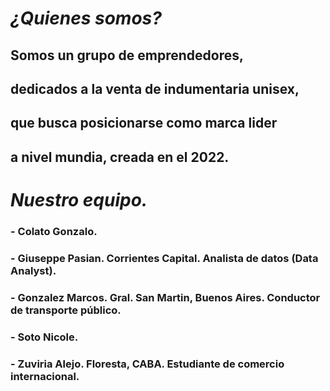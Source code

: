 # ***¿Quienes somos?***
## **Somos un grupo de emprendedores,**
## **dedicados a la venta de indumentaria unisex,**
## **que busca posicionarse como marca lider**
## **a nivel mundia, creada en el 2022.** 

# ***Nuestro equipo.***

### - Colato Gonzalo.
### - Giuseppe Pasian. Corrientes Capital. Analista de datos (Data Analyst).
### - Gonzalez Marcos. Gral. San Martin, Buenos Aires. Conductor de transporte público.
### - Soto Nicole.
### - Zuviria Alejo. Floresta, CABA. Estudiante de comercio internacional.